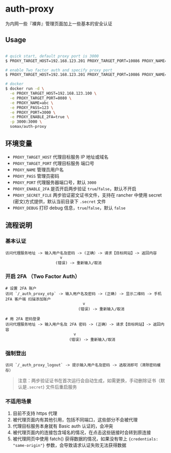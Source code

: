 # auth-proxy

为内网一些『裸奔』管理页面加上一些基本的安全认证

## Usage
```bash

# quick start, default proxy port is 3000
$ PROXY_TARGET_HOST=192.168.123.201 PROXY_TARGET_PORT=10086 PROXY_NAME=jkr3 PROXY_PASS=123 node .

# enable Two factor auth and specify proxy port
$ PROXY_TARGET_HOST=192.168.123.201 PROXY_TARGET_PORT=10086 PROXY_NAME=jkr3 PROXY_PASS=123 PROXY_PORT=3003 PROXY_ENABLE_2FA=true node .

# docker
$ docker run -d \
  -e PROXY_TARGET_HOST=192.168.123.100 \
  -e PROXY_TARGET_PORT=8080 \
  -e PROXY_NAME=abc \
  -e PROXY_PASS=123 \
  -e PROXY_PORT=3000 \
  -e PROXY_ENABLE_2FA=true \
  -p 3000:3000 \
  somax/auth-proxy

```

## 环境变量

- `PROXY_TARGET_HOST` 代理目标服务 IP 地址或域名
- `PROXY_TARGET_PORT` 代理目标服务 端口号
- `PROXY_NAME` 管理员用户名
- `PROXY_PASS` 管理员密码
- `PROXY_PORT` 代理服务器端口号，默认 `3000`
- `PROXY_ENABLE_2FA` 是否开启两步验证 `true`/`false`，默认不开启
- `PROXY_SECRET_FILE` 两步验证密文证书文件，支持在 rancher 中使用 secret (密文)方式提供，默认当前目录下 `.secret` 文件
- `PROXY_DEBUG` 打印 debug 信息，`true`/`false`，默认 `false`

## 流程说明

### 基本认证

```
访问代理服务地址 -> 输入用户名及密码 -> (正确）-> 请求【目标网站】-> 返回内容
                        v
                      (错误) -> 重新输入/取消

```

### 开启 2FA （Two Factor Auth）
```
# 设置 2FA 账户
访问 `/_auth_proxy_otp` -> 输入用户名及密码 -> (正确) -> 显示二维码 -> 手机 2FA 客户端 扫描添加账户
                                  v
                                (错误) -> 重新输入/取消

# 用 2FA 密码登录
访问代理服务地址 -> 输入用户名及 2FA 密码 -> (正确）-> 请求【目标网站】-> 返回内容
                              v
                            (错误) -> 重新输入/取消
```

### 强制登出
```
访问 `/_auth_proxy_logout` -> 提示输入用户名及密码 -> 选取消即可（清除密码缓存）
```
> 注意：两步验证证书在首次运行会自动生成，如需更换，手动删除证书（默认是`.secret`) 文件后重启服务

### 不适用场景

1. 目前不支持 https 代理 
2. 被代理页面内有其他引用，包括不同端口，这些部分不会被代理
3. 代理目标服务本身就有 Basic auth 认证的，会冲突
4. 被代理页面内的连接包含域名的情况，在点击这些链接时会转到原连接
5. 被代理网页中使用 fatch() 获得数据的情况，如果没有带上 `{credentials: "same-origin"}` 参数，会导致请求认证失败无法获得数据